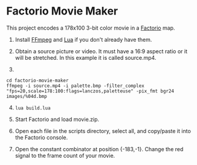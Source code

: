 # Factorio Movie Maker

This project encodes a 178x100 3-bit color movie in a [Factorio](http://www.factorio.com) map.

1. Install [FFmpeg](http://www.ffmpeg.org/download.html) and [Lua](http://lua-users.org/wiki/LuaBinaries) if you don't already have them.

2. Obtain a source picture or video.  It must have a 16:9 aspect ratio or it will be stretched.  In this example it is called source.mp4.

3.
```
cd factorio-movie-maker
ffmpeg -i source.mp4 -i palette.bmp -filter_complex "fps=20,scale=178:100:flags=lanczos,paletteuse" -pix_fmt bgr24 images/%04d.bmp
```

4. `lua build.lua`

5. Start Factorio and load movie.zip.

6. Open each file in the scripts directory, select all, and copy/paste it into the Factorio console.

7. Open the constant combinator at position {-183,-1}.  Change the red signal to the frame count of your movie.


